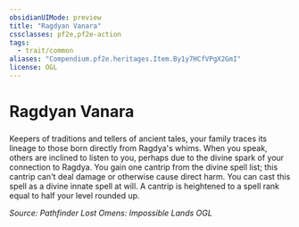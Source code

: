 ```yaml
---
obsidianUIMode: preview
title: "Ragdyan Vanara"
cssclasses: pf2e,pf2e-action
tags:
  - trait/common
aliases: "Compendium.pf2e.heritages.Item.By1y7HCfVPgX2GmI"
license: OGL
---
```

# Ragdyan Vanara

### 






Keepers of traditions and tellers of ancient tales, your family traces its lineage to those born directly from Ragdya's whims. When you speak, others are inclined to listen to you, perhaps due to the divine spark of your connection to Ragdya. You gain one cantrip from the divine spell list; this cantrip can't deal damage or otherwise cause direct harm. You can cast this spell as a divine innate spell at will. A cantrip is heightened to a spell rank equal to half your level rounded up.

*Source: Pathfinder Lost Omens: Impossible Lands*
*OGL*